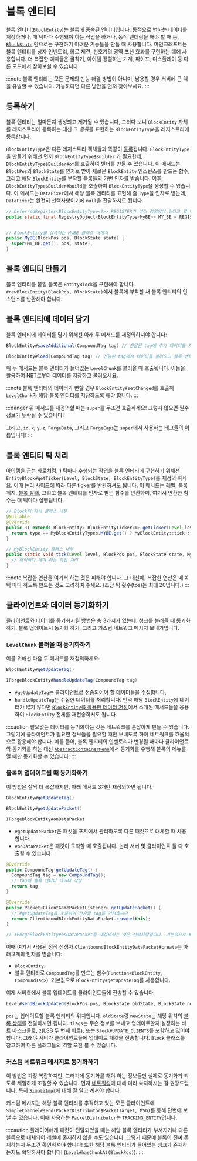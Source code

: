 블록 엔티티
======

블록 엔티티(`BlockEntity`)는 블록에 종속된 엔티티입니다. 동적으로 변하는 데이터를 저장하거나, 매 틱마다 수행돼야 하는 작업을 하거나, 동적 렌더링을 해야 할 때 등, [`BlockState`][blockstate] 만으로는 구현하기 어려운 기능들을 만들 때 사용합니다. 마인크래프트는 블록 엔티티를 상자 인벤토리, 화로 제련, 신호기의 광역 포션 효과를 구현하는 데에 사용합니다. 더 복잡한 예제들은 굴착기, 아이템 정렬하는 기계, 파이프, 디스플레이 등 다른 모드에서 찾아보실 수 있습니다.

:::note
블록 엔티티는 모든 문제의 만능 해결 방법이 아니며, 남용할 경우 서버에 큰 렉을 유발할 수 있습니다.
가능하다면 다른 방안을 먼저 찾아보세요.
:::

## 등록하기

블록 엔티티는 얼마든지 생성되고 제거될 수 있습니다, 그러다 보니 `BlockEntity` 자체를 레지스트리에 등록하는 대신 그 *종류*를 표현하는 `BlockEntityType`을 레지스트리에 등록합니다.

`BlockEntityType`은 다른 레지스트리 객체들과 똑같이 [등록]됩니다. `BlockEntityType`을 만들기 위해선 먼저 `BlockEntityType$Builder` 가 필요한데, `BlockEntityType$Builder#of`를 호출하여 빌더를 만들 수 있습니다. 이 메서드는 `BlockPos`와 `BlockState`를 인자로 받아 새로운 `BlockEntity` 인스턴스를 만드는 함수, 그리고 해당 `BlockEntity`를 부착할 블록들의 가변 인자를 받습니다. 이후, `BlockEntityType$Builder#build`를 호출하여 `BlockEntityType`을 생성할 수 있습니다. 이 메서드는 `DataFixer`에서 해당 블록 엔티티를 표현해 줄 `Type`을 인자로 받는데, `DataFixer`는 완전히 선택사항이기에 `null`을 전달하셔도 됩니다.

```java
// DeferredRegister<BlockEntityType<?>> REGISTER가 이미 정의되어 있다고 할 때
public static final RegistryObject<BlockEntityType<MyBE>> MY_BE = REGISTER.register("mybe", () -> BlockEntityType.Builder.of(MyBE::new, validBlocks).build(null));


// BlockEntity를 상속하는 MyBE 클래스 내에서
public MyBE(BlockPos pos, BlockState state) {
  super(MY_BE.get(), pos, state);
}
```

## 블록 엔티티 만들기

블록 엔티티를 붙일 블록은 `EntityBlock`을 구현해야 합니다. `#newBlockEntity(BlockPos, BlockState)`에서 블록에 부착할 새 블록 엔티티의 인스턴스를 반환해야 합니다.

## 블록 엔티티에 데이터 담기

블록 엔티티에 데이터를 담기 위해선 아래 두 메서드를 재정의하셔야 합니다:

```java
BlockEntity#saveAdditional(CompoundTag tag) // 전달된 tag에 추가 데이터를 저장함

BlockEntity#load(CompoundTag tag) // 전달된 tag에서 데이터를 불러오고 블록 엔티티에 적용함
```

위 두 메서드는 블록 엔티티가 들어있는 `LevelChunk`를 불러올 때 호출됩니다. 이들을 활용하여 NBT로부터 데이터를 저장하고 불러오세요.

:::note
블록 엔티티의 데이터가 변할 경우 `BlockEntity#setChanged`를 호출해 `LevelChunk`가 해당 블록 엔티티를 저장하도록 해야 합니다.
:::

:::danger
위 메서드를 재정의할 때는 `super`를 무조건 호출하세요! 그렇지 않으면 필수 정보가 누락될 수 있습니다!

그리고, `id`, `x`, `y`, `z`, `ForgeData`, 그리고 `ForgeCaps`는  `super`에서 사용하는 태그들의 이름입니다!
:::

## 블록 엔티티 틱 처리

아이템을 굽는 화로처럼, 1 틱마다 수행되는 작업을 블록 엔티티에 구현하기 위해선 `EntityBlock#getTicker(Level, BlockState, BlockEntityType)`를 재정의 하세요. 이때 논리 사이드에 따라 다른 ticker를 반환하셔도 됩니다. 이 메서드는 레벨, 블록 위치, [블록 상태][blockstate], 그리고 블록 엔티티를 인자로 받는 함수를 반환하며, 여기서 반환한 함수는 매 틱마다 실행됩니다.

```java
// Block의 자식 클래스 내부
@Nullable
@Override
public <T extends BlockEntity> BlockEntityTicker<T> getTicker(Level level, BlockState state, BlockEntityType<T> type) {
  return type == MyBlockEntityTypes.MYBE.get() ? MyBlockEntity::tick : null;
}

// MyBlockEntity 클래스 내부
public static void tick(Level level, BlockPos pos, BlockState state, MyBlockEntity blockEntity) {
  // 매틱마다 해야 하는 작업 처리
}
```

:::note
복잡한 연산을 여기서 하는 것은 피해야 합니다. 그 대신에, 복잡한 연산은 매 X 틱 마다 하도록 만드는 것도 고려하여 주세요. (초당 틱 횟수(tps)는 최대 20입니다.)
:::

## 클라이언트와 데이터 동기화하기

클라이언트와 데이터를 동기화시킬 방법은 총 3가지가 있는데: 청크를 불러올 때 동기화하기, 블록 업데이트시 동기화 하기, 그리고 커스텀 네트워크 메시지 보내기입니다.

### `LevelChunk` 불러올 때 동기화하기

이를 위해선 다음 두 메서드를 재정의하세요:

```java
BlockEntity#getUpdateTag()

IForgeBlockEntity#handleUpdateTag(CompoundTag tag)
```

* `#getUpdateTag`는 클라이언트로 전송되어야 할 데이터들을 수집합니다,
* `handleUpdateTag`는 수집한 데이터를 처리합니다. 만약 해당 `BlockEntity`에 데이터가 많지 않다면 [`BlockEntity`를 활용한 데이터 저장][데이터-저장하기]에서 소개된 메서드들을 응용하여 `BlockEntity` 전체를 재전송하셔도 됩니다.

:::caution
필요없는 데이터를 동기화하는 것은 네트워크를 혼잡하게 만들 수 있습니다. 그렇기에 클라이언트가 필요한 정보들을 필요할 때만 보내도록 하여 네트워크를 효율적으로 활용해야 합니다. 예를 들어, 블록 엔티티의 인벤토리가 변경될 때마다 클라이언트와 동기화를 하는 대신 [`AbstractContainerMenu`][menu]에서 동기화를 수행해 블록의 메뉴를 열 때만 동기화할 수 있습니다.
:::

### 블록이 업데이트될 때 동기화하기

이 방법은 살짝 더 복잡하지만, 아래 메서드 3개만 재정의하면 됩니다.

```java
BlockEntity#getUpdateTag()

BlockEntity#getUpdatePacket()

IForgeBlockEntity#onDataPacket
```

* `#getUpdatePacket`은 패킷을 포지에서 관리하도록 다른 패킷으로 대체할 때 사용합니다. 
* `#onDataPacket`은 패킷이 도착할 때 호출됩니다. 논리 서버 및 클라이언트 둘 다 호출될 수 있습니다.

```java
@Override
public CompoundTag getUpdateTag() {
  CompoundTag tag = new CompoundTag();
  // tag에 블록 엔티티 데이터 작성
  return tag;
}

@Override
public Packet<ClientGamePacketListener> getUpdatePacket() {
  // #getUpdateTag를 호출하여 전송할 tag를 가져옵니다
  return ClientboundBlockEntityDataPacket.create(this);
}

// IForgeBlockEntity#onDataPacket을 재정의하는 것은 선택사항입니다. 기본적으로 #load를 호출합니다.
```

이때 여기서 사용된 정적 생성자 `ClientboundBlockEntityDataPacket#create`는 아래 2개의 인자를 받습니다:

* `BlockEntity`.
* 블록 엔티티로 `CompoundTag`를 만드는 함수(`Function<BlockEntity, CompoundTag>`). 기본값으로 `BlockEntity#getUpdateTag`를 사용합니다.

이제 서버측에서 블록 업데이트를 클라이언트들에 전송할 수 있습니다.

```java
Level#sendBlockUpdated(BlockPos pos, BlockState oldState, BlockState newState, int flags)
```

`pos`는 업데이트할 블록 엔티티의 위치입니다.
`oldState`랑 `newState`는 해당 위치의 [블록 상태][blockstate]를 전달하시면 됩니다.
`flags`는 무슨 정보를 보내고 업데이트할지 설정하는 비트 마스크들로, `2`(LSB 두 번째 비트), 또는 `Block#UPDATE_CLIENTS`를 포함하고 있어야 합니다. 그래야 서버가 클라이언트들에 업데이트 패킷을 전송합니다. `Block` 클래스를 참고하여 다른 플래그들의 역할 또한 볼 수 있습니다.

### 커스텀 네트워크 메시지로 동기화하기

이 방법은 가장 복잡하지만, 그러기에 동기화를 해야 하는 정보들만 실제로 동기화가 되도록 세밀하게 조절할 수 있습니다. 먼저 [네트워킹][네트워크-통신]에 대해 미리 숙지하시는 걸 권장드립니다, 특히 [`SimpleImpl`][simple_impl]에 대해 잘 알고 계셔야 합니다.

커스텀 메시지는 해당 블록 엔티티를 추적하고 있는 모든 클라이언트에 `SimpleChannel#send(PacketDistributor$PacketTarget, MSG)`를 통해 단번에 보낼 수 있습니다.
이때 사용하는 `PacketDistributor`는 `TRACKING_ENTITY`입니다.

:::caution
플레이어에게 패킷이 전달되었을 때는 해당 블록 엔티티가 부서지거나 다른 블록으로 대체되어 레벨에 존재하지 않을 수도 있습니다. 그렇기 때문에 블록이 진짜 존재하는지 무조건 확인하셔야 합니다! 또한 해당 블록 엔티티가 들어있는 청크가 존재하는지도 확인하셔야 합니다! (`Level#hasChunkAt(BlockPos)`).
:::

[등록]: ../concepts/registries.md#객체-등록하기
[데이터-저장하기]: #블록-엔티티에-데이터-담기
[네트워크-통신]: ../networking/index.md
[simple_impl]: ../networking/simpleimpl.md
[blockstate]: ../blocks/states.md
[menu]: ../gui/menus.md